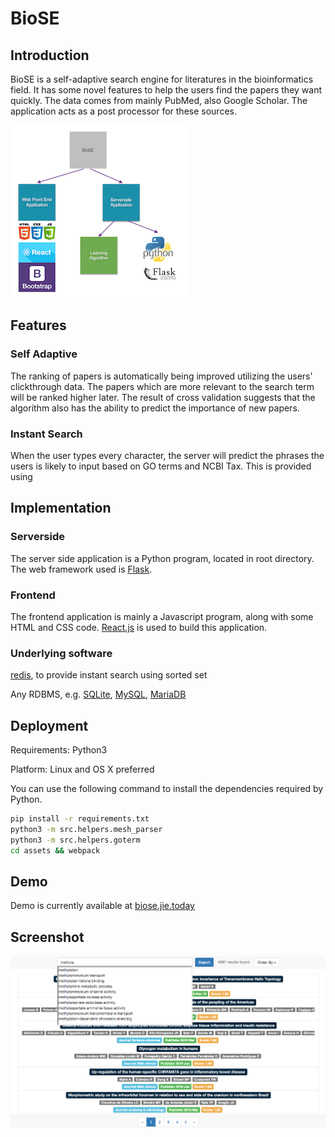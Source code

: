 # BioSE

## Introduction

BioSE is a self-adaptive search engine for literatures in the bioinformatics field. It has some novel features to help the users find the papers they want quickly. The data comes from mainly PubMed, also Google Scholar. The application acts as a post processor for these sources.

![](src/static/diagram.png)

## Features

### Self Adaptive

The ranking of papers is automatically being improved utilizing the users' clickthrough data. The papers which are more relevant to the search term will be ranked higher later. The result of cross validation suggests that the algorithm also has the ability to predict the importance of new papers.

### Instant Search

When the user types every character, the server will predict the phrases the users is likely to input based on GO terms and NCBI Tax. This is provided using

## Implementation

### Serverside

The server side application is a Python program, located in root directory. The web framework used is [Flask](http://flask.pocoo.org/).

### Frontend

The frontend application is mainly a Javascript program, along with some HTML and CSS code. [React.js](https://facebook.github.io/react/) is used to build this application.

### Underlying software

[redis](http://redis.io/), to provide instant search using sorted set

Any RDBMS, e.g. [SQLite](https://www.sqlite.org), [MySQL](https://www.mysql.com), [MariaDB](https://mariadb.org/)

## Deployment

Requirements: Python3

Platform: Linux and OS X preferred

You can use the following command to install the dependencies required by Python.

```bash
pip install -r requirements.txt
python3 -m src.helpers.mesh_parser
python3 -m src.helpers.goterm
cd assets && webpack
```

## Demo
Demo is currently available at [biose.jie.today](https://biose.jie.today)

## Screenshot

![](src/static/screenshot.png)